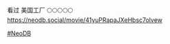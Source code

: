 看过 美国工厂 🌕🌕🌕🌕🌕   
<https://neodb.social/movie/41yuPRapaJXeHbsc7olvew>

[#NeoDB](https://e5n.cc/tags/NeoDB)

